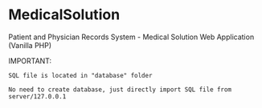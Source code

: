 # MedicalSolution
Patient and Physician Records System - Medical Solution Web Application (Vanilla PHP)

IMPORTANT:

    SQL file is located in "database" folder

    No need to create database, just directly import SQL file from server/127.0.0.1

